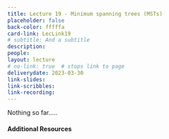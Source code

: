 ```yaml
---
title: Lecture 19 - Minimum spanning trees (MSTs)
placeholder: false
back-color: fffffa
card-link: LecLink19
# subtitle: And a subtitle
description:
people:
layout: lecture
# no-link: true  # stops link to page 
deliverydate: 2023-03-30
link-slides:
link-scribbles:
link-recording:
---
```


Nothing so far.....

<h4>Additional Resources</h4>








